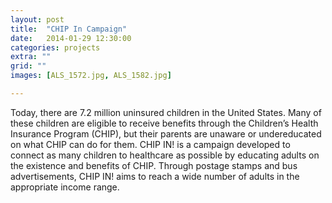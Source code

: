 ```yaml
---
layout: post
title:  "CHIP In Campaign"
date:   2014-01-29 12:30:00
categories: projects
extra: ""
grid: ""
images: [ALS_1572.jpg, ALS_1582.jpg]

---
```


Today, there are 7.2 million uninsured children in the United States. Many of these children are eligible to receive benefits through the Children’s Health Insurance Program (CHIP), but their parents are unaware or undereducated on what CHIP can do for them. CHIP IN! is a campaign developed to connect as many children to healthcare as possible by educating adults on the existence and benefits of CHIP. Through postage stamps and bus advertisements, CHIP IN! aims to reach a wide number of adults in the appropriate income range.